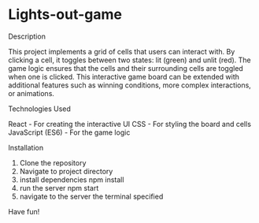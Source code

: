 # Lights-out-game

Description

This project implements a grid of cells that users can interact with. By clicking a cell, it toggles between two states: lit (green) and unlit (red). The game logic ensures that the cells and their surrounding cells are toggled when one is clicked. This interactive game board can be extended with additional features such as winning conditions, more complex interactions, or animations.

Technologies Used

React - For creating the interactive UI
CSS - For styling the board and cells
JavaScript (ES6) - For the game logic

Installation

1. Clone the repository
2. Navigate to project directory
3. install dependencies
   npm install
4. run the server
   npm start
5. navigate to the server the terminal specified


Have fun!

